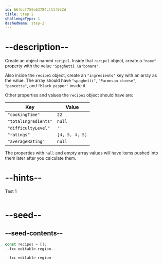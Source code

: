 ```yaml
---
id: 66fbcf750a62784cf11f562d
title: Step 2
challengeType: 1
dashedName: step-2
---
```


# --description--

Create an object named `recipe1`. Inside that `recipe1` object, create a `"name"` property with the value `"Spaghetti Carbonara"`.

Also inside the `recipe1` object, create an `"ingredients"` key with an array as the value. The array should have `"spaghetti"`, `"Parmesan cheese"`, `"pancetta"`, and `"black pepper"` inside it.

Other properties and values the `recipe1` object should have are:

| Key | Value   |
| ----------- | ------- |
| `"cookingTime"`       | `22` |
| `"totalIngredients"`   | `null`   |
| `"difficultyLevel"`   | `''`   |
| `"ratings"`    | `[4, 5, 4, 5]`   |
| `"averageRating"`   | `null`   |

The properties with `null` and empty array values will have items pushed into them later after you calculate them.

# --hints--

Test 1

```js

```

# --seed--

## --seed-contents--

```js
const recipes = [];
--fcc-editable-region--

--fcc-editable-region--
```
